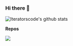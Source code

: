 ### Hi there 👋

<!--
**iteratorscode/iteratorscode** is a ✨ _special_ ✨ repository because its `README.md` (this file) appears on your GitHub profile.

Here are some ideas to get you started:

- 🔭 I’m currently working on ...
- 🌱 I’m currently learning ...
- 👯 I’m looking to collaborate on ...
- 🤔 I’m looking for help with ...
- 💬 Ask me about ...
- 📫 How to reach me: ...
- 😄 Pronouns: ...
- ⚡ Fun fact: ...
-->
<img align="center" src="https://github-readme-stats.vercel.app/api?username=iteratorscode&show_icons=true&include_all_commits=true&theme=material-palenight" alt="Iteratorscode's github stats" />

**Repos**

<img align="center" src="https://github-readme-stats.vercel.app/api/pin/?username=iteratorscode&repo=algorithm&theme=material-palenight&show_owner=true" />
